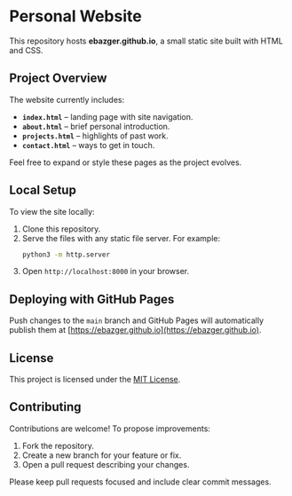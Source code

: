 # Personal Website

This repository hosts **ebazger.github.io**, a small static site built with HTML and CSS.

## Project Overview

The website currently includes:

- **`index.html`** – landing page with site navigation.
- **`about.html`** – brief personal introduction.
- **`projects.html`** – highlights of past work.
- **`contact.html`** – ways to get in touch.

Feel free to expand or style these pages as the project evolves.

## Local Setup

To view the site locally:

1. Clone this repository.
2. Serve the files with any static file server. For example:
   ```bash
   python3 -m http.server
   ```
3. Open `http://localhost:8000` in your browser.

## Deploying with GitHub Pages

Push changes to the `main` branch and GitHub Pages will automatically publish them at [https://ebazger.github.io](https://ebazger.github.io).

## License

This project is licensed under the [MIT License](LICENSE).

## Contributing

Contributions are welcome! To propose improvements:

1. Fork the repository.
2. Create a new branch for your feature or fix.
3. Open a pull request describing your changes.

Please keep pull requests focused and include clear commit messages.
